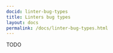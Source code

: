 ```yaml
---
docid: linter-bug-types
title: Linters bug types
layout: docs
permalink: /docs/linter-bug-types.html
---
```


TODO
